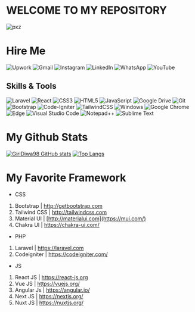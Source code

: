 # WELCOME TO MY REPOSITORY

![pxz](https://user-images.githubusercontent.com/113839108/192142603-6582ea2e-7759-439d-9eae-f84726aba42e.png)

# Hire Me
![Upwork](https://img.shields.io/badge/UpWork-6FDA44?style=for-the-badge&logo=Upwork&logoColor=white) ![Gmail](https://img.shields.io/badge/Gmail-D14836?style=for-the-badge&logo=gmail&logoColor=white) ![Instagram](https://img.shields.io/badge/Instagram-%23E4405F.svg?style=for-the-badge&logo=Instagram&logoColor=white) ![LinkedIn](https://img.shields.io/badge/linkedin-%230077B5.svg?style=for-the-badge&logo=linkedin&logoColor=white) ![WhatsApp](https://img.shields.io/badge/WhatsApp-25D366?style=for-the-badge&logo=whatsapp&logoColor=white) ![YouTube](https://img.shields.io/badge/YouTube-%23FF0000.svg?style=for-the-badge&logo=YouTube&logoColor=white)



## Skills & Tools
![Laravel](https://img.shields.io/badge/laravel-%23FF2D20.svg?style=for-the-badge&logo=laravel&logoColor=white) ![React](https://img.shields.io/badge/react-%2320232a.svg?style=for-the-badge&logo=react&logoColor=%2361DAFB) ![CSS3](https://img.shields.io/badge/css3-%231572B6.svg?style=for-the-badge&logo=css3&logoColor=white) ![HTML5](https://img.shields.io/badge/html5-%23E34F26.svg?style=for-the-badge&logo=html5&logoColor=white) ![JavaScript](https://img.shields.io/badge/javascript-%23323330.svg?style=for-the-badge&logo=javascript&logoColor=%23F7DF1E) ![Google Drive](https://img.shields.io/badge/Google%20Drive-4285F4?style=for-the-badge&logo=googledrive&logoColor=white) ![Git](https://img.shields.io/badge/git-%23F05033.svg?style=for-the-badge&logo=git&logoColor=white) ![Bootstrap](https://img.shields.io/badge/bootstrap-%23563D7C.svg?style=for-the-badge&logo=bootstrap&logoColor=white) ![Code-Igniter](https://img.shields.io/badge/CodeIgniter-%23EF4223.svg?style=for-the-badge&logo=codeIgniter&logoColor=white) ![TailwindCSS](https://img.shields.io/badge/tailwindcss-%2338B2AC.svg?style=for-the-badge&logo=tailwind-css&logoColor=white) ![Windows](https://img.shields.io/badge/Windows-0078D6?style=for-the-badge&logo=windows&logoColor=white) ![Google Chrome](https://img.shields.io/badge/Google%20Chrome-4285F4?style=for-the-badge&logo=GoogleChrome&logoColor=white) ![Edge](https://img.shields.io/badge/Edge-0078D7?style=for-the-badge&logo=Microsoft-edge&logoColor=white) ![Visual Studio Code](https://img.shields.io/badge/Visual%20Studio%20Code-0078d7.svg?style=for-the-badge&logo=visual-studio-code&logoColor=white) ![Notepad++](https://img.shields.io/badge/Notepad++-90E59A.svg?style=for-the-badge&logo=notepad%2b%2b&logoColor=black) ![Sublime Text](https://img.shields.io/badge/sublime_text-%23575757.svg?style=for-the-badge&logo=sublime-text&logoColor=important)

# My Github Stats
[![GiriDiwa98 GitHub stats](https://github-readme-stats.vercel.app/api?username=GiriDiwa98&show_icons=true&theme=radical)](https://github.com/anuraghazra/github-readme-stats) 
[![Top Langs](https://github-readme-stats.vercel.app/api/top-langs/?username=Giridiwa98&layout=compact)](https://github.com/anuraghazra/github-readme-stats)

# My Favorite Framework
- CSS 
1. Bootstrap     | http://getbootstrap.com
2. Tailwind CSS  | http://tailwindcss.com
3. Material UI   | [http://materialui.com](https://mui.com/)
4. Chakra UI     | https://chakra-ui.com/
- PHP
1. Laravel       | https://laravel.com
2. Codeigniter   | https://codeigniter.com/
- JS
1. React JS      | https://react-js.org
2. Vue JS        | https://vuejs.org/
3. Angular Js    | https://angular.io/
4. Next JS       | https://nextjs.org/
5. Nuxt JS       | https://nuxtjs.org/






